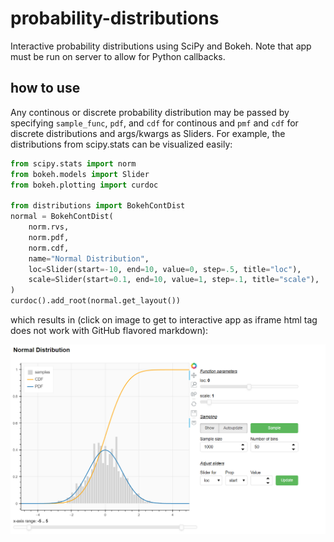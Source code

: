 # probability-distributions
Interactive probability distributions using SciPy and Bokeh. Note that app must be run on server to allow for Python callbacks.

## how to use
Any continous or discrete probability distribution may be passed by specifying `sample_func`, `pdf`, and `cdf` for continous and `pmf` and `cdf` for discrete distributions and args/kwargs as Sliders. For example, the distributions from scipy.stats can be visualized easily:
```python
from scipy.stats import norm
from bokeh.models import Slider
from bokeh.plotting import curdoc

from distributions import BokehContDist
normal = BokehContDist(
    norm.rvs, 
    norm.pdf, 
    norm.cdf, 
    name="Normal Distribution",
    loc=Slider(start=-10, end=10, value=0, step=.5, title="loc"),
    scale=Slider(start=0.1, end=10, value=1, step=.1, title="scale"),
)
curdoc().add_root(normal.get_layout())
```
which results in (click on image to get to interactive app as iframe html tag does not work with GitHub flavored markdown):

[![Interactive normal distribution](iteractive_normal.png)](http://curiousape.de:5006/distributions/continous)
